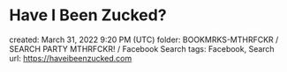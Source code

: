 # Have I Been Zucked?

created: March 31, 2022 9:20 PM (UTC)
folder: BOOKMRKS-MTHRFCKR / SEARCH PARTY MTHRFCKR! / Facebook Search
tags: Facebook, Search
url: https://haveibeenzucked.com